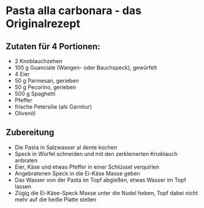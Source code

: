 # Pasta alla carbonara - das Originalrezept

## Zutaten für 4 Portionen:
* 2 Knoblauchzehen
* 100 g Guanciale (Wangen- oder Bauchspeck), gewürfelt
* 4 Eier    
* 50 g Parmesan, gerieben
* 50 g Pecorino, gerieben
* 500 g Spaghetti
* Pfeffer
* frische Petersilie (als Garnitur)
* Olivenöl

## Zubereitung
* Die Pasta in Salzwasser al dente kochen
* Speck in Würfel schneiden und mit den zerkleinerten Knoblauch anbraten
* Eier, Käse und etwas Pfeffer in einer Schlüssel verquirlen
* Angebratenen Speck in die Ei-Käse Masse geben
* Das Wasser von der Pasta im Topf abgießen, etwas Wasser im Topf lassen
* Zügig die Ei-Käse-Speck Masse unter die Nudel heben, Topf dabei nicht mehr auf die heiße Platte stellen
